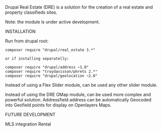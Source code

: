 Drupal Real Estate (DRE) is a solution for the creation of a real estate and
property classifieds sites.

Note: the module is under active development.

INSTALLATION

  Run from drupal root:

    composer require "drupal/real_estate 3.*"
   
    or if installing separatelly:
   
    composer require "drupal/address ~1.0"
    composer require "troydavisson/phrets 2.*"
    composer require "drupal/geolocation ~2.0"
  
  Instead of using a Flex Slider module, can be used any other slider module.

  Instead of using the DRE GMap module, can be used more complex and
  powerful solution. Addressfield address can be automatically Geocoded into
  Geofield points for display on Openlayers Maps.


FUTURE DEVELOPMENT

  MLS integration
  Rental
